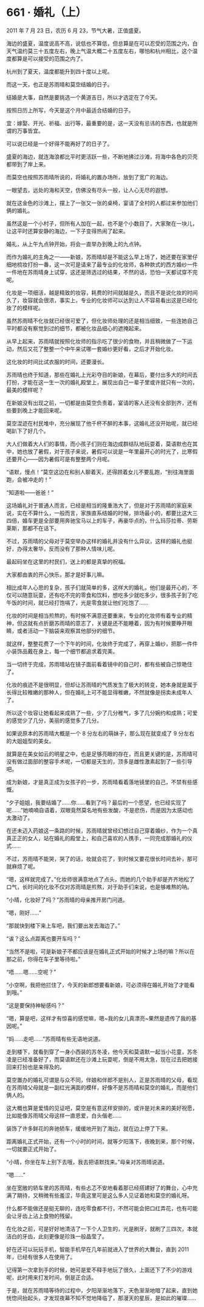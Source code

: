 # 661 · 婚礼（上）

2011 年 7 月 23 日，农历 6 月 23，节气大暑，正值盛夏。

海边的盛夏，温度说高不高，说低也不算低，但总算是在可以忍受的范围之内，白天气温约莫三十五度左右，晚上气温大概二十五度左右，哪怕和杭州相比，这个温度都算是可以接受的范围之内了。

杭州到了夏天，温度都能升到四十度以上呢。

而这一天，也正是苏雨晴和莫空结婚的日子。

结婚是大事，自然是要挑选一个黄道吉日，所以才选定在了今天。

按照日历上所写，今天是这个月中最适合结婚的日子。

宜：嫁娶、开光、祈福、出行等，最重要的是，这一天没有忌讳的东西，也就是所谓的万事皆宜。

可以说已经是一个好得不能再好了的日子了。

盛夏的海边，就连海浪都比平时更活跃一些，不断地拂过沙滩，将海中各色的贝壳都带到了岸上来。

而莫空也按照苏雨晴所说的，将婚礼的置办场所，放到了宽广的海边。

一眼望去，远处的海和天空，仿佛没有尽头一般，让人心无尽的遐想。

就在这金色的沙滩上，摆上了一张又一张的桌椅，宴请了全村的人都过来参加他们俩的婚礼。

虽然这是一个小村子，但所有人加在一起，也不是个小数目了，大家聚在一块儿，让这平时还算安静的海边，一下子变得热闹了起来。

婚礼，从上午九点钟开始，将会一直举办到晚上的九点钟。

而作为婚礼的主角之一——新娘，苏雨晴却是不能这么早上场了，她还要在家里仔细地梳妆打扮一番，这一次可是请来了最专业的化妆师，各种款式的西方婚纱一件一件地在苏雨晴身上试穿，这还是筛选过的结果，不然的话，恐怕一天都试穿不完呢。

化妆是一项细活，越是精致的妆容，耗费的时间就越是久，而且不是说化妆的时间久了，妆容就会很浓，事实上，专业的化妆师可以达到让人不容易看出这是已经化妆了的模样呢。

虽然苏雨晴不化妆就已经很可爱了，但化妆师处理的还是相当细致，一些连她自己平时都没有察觉到过的细节，都被化妆品细心的遮掩起来。

从早上起来，苏雨晴就按照化妆师的指示吃了很少的食物，并且稍微做了一下运动，然后又花了整整一个中午来试哪一套婚纱更好看，之后才开始化妆。

这化妆的时间比试衣服的时间，还要漫长。

苏雨晴也终于知道，那些在婚礼上光彩夺目的新娘，在幕后，要付出多大的时间去打扮，才能在这一生一次的婚礼殿堂上，展现出自己一辈子里或许就只有一次的，最美的模样呢？

在新娘没有出现之前，一切都是由莫空负责着，宴请的客人还没有全部到齐，还有些要到晚上才能回来呢。

莫空混迹在村民堆中，充分展现了他千杯不醉的本事，这婚礼还没开始呢，就已经喝趴下了好几个。

大人们做着大人们的事情，而小孩子们则在海边成群结队地玩耍着，莫语默也在其中，她也放了暑假，对于孩子来说，暑假可以说是一年里最开心的时光了，比寒假还要开心——因为暑假可是有整整两个月呢。

“语默，慢点！”莫空这边在和别人聊着天，还得顾着女儿不要乱跑，“别往海里面跑，会被冲走的！”

“知道啦——爸爸！”

这场婚礼对于普通人而言，已经是相当的隆重浩大了，但是对于苏雨晴的家庭来说，实在不算什么，一般而言，家族直系结婚的时候，排场最小的，都要比这大三四倍，婚车更是全部要用奔驰宝马以上的车子，再豪华点的，什么玛莎拉蒂、劳斯莱斯，那都不在话下。

不过，苏雨晴的父母对于莫空举办这样的婚礼并没有什么异议，这样的婚礼也挺好，办得太奢华，反而没有了那种人情味儿呢。

最起码坐在这里的村民们，送上的都是真挚的祝福。

大家都由衷的开心快乐，那才是好事儿嘛。

相比成年人心思的复杂，孩子们就简单的多，这样大的婚礼，他们是最开心的，不仅可以随意玩耍，还有吃不完的零食和饮料，想吃多少就吃多少，很多孩子到了吃午饭的时间，就已经打饱嗝了，光是零食就让他们吃饱了……

化妆的时间是相当煎熬的，有时候不满意还要重来，专业的化妆师有着专业的精神，但这就有点折磨苏雨晴的意志了，关键是还不能睡着，因为有时候要睁开眼睛，或者活动一下脑袋来观察其他部分的细节。

就这样，整整花费了一个下午的时间，化妆终于完成了，再穿上婚纱，把那一件件小装饰品戴在身上，每一个细节都追求着完美。

当一切终于完成，苏雨晴站在镜子面前看着镜中的自己时，都有些被自己惊艳住了。

化妆的痕迹不是很明显，但却让苏雨晴的气质发生了极大的转变，她本身就是属于长得比较稚嫩的那种人，但在婚礼上可不能显得稚嫩，不然就像是拐卖未成年人了。

所以这个妆容让她看起来成熟了一些，少了几分稚气，多了几分婉约和成熟；可爱的感觉少了几分，美丽的感觉多了几分。

如果说原本的苏雨晴大概是一个 8 分左右的萌妹子，那么现在就变成了 9 分左右的大姐姐型的美女。

就算是在美女如云的明星之中，也是足够亮眼的存在，而且更关键的是，苏雨晴可没有做过面部的整容手术呢，一切都是天生的，顶多是雌性激素起到了一些引导吧。

成为新娘，才是真正成为女孩子的一步，苏雨晴看着落地镜里的自己，不禁有些感慨。

“夕子姐姐，我要结婚了……你……看到了吗？最后的一个愿望，也已经实现了呢……”她喃喃自语着，双眼竟然莫名地有些发酸，不是悲伤，而是因为太感动也太激动了。

在还未迈入药娘这一条路的时候，苏雨晴就曾经幻想过自己穿着婚纱，作为一个真真正正的女人，站在婚礼的殿堂上，和自己喜欢的人携手，一同完成那婚礼的仪式……

不过，苏雨晴不能哭，哭了的话，妆就会花了，到时候又要花很长时间去补，那可就麻烦了呢。

“嗯，这样就完成了。”化妆师很满意地点了点头，而她的几个助手却是齐齐地松了口气，长时间的化妆不仅对苏雨晴是煎熬，对于助手们来说，也是够难熬的呐。

“小晴，化妆好了吗？”苏雨晴的母亲推开房门问道。

“嗯，刚好……”

“那就快到楼下来上车吧，我们要出发去海边了。”

“诶？这么点距离也要开车吗？”

“当然不是啦，可是新娘子不都应该是在婚礼正式开始的时候才上场的嘛？所以在那之前，你得在车子里等待啦。”

“唔……嗯……空呢？”

“小空啊，我把他拦住了，今天的新郎想要看新娘，可必须得在婚礼开始了才能看到哦。”

“这是要保持神秘感吗？”

“嗯，算是吧，这样才有惊喜的感觉嘛，嗯~我的女儿真漂亮~果然是遗传了我的基因呢。”

“妈……走吧……”苏雨晴有些无语地说道。

走到楼下，就看到穿了一身小西装的苏冬凌，他今天和莫语默一起当小花童，苏冬凌是已经准备好了，而莫语默还在沙滩上玩耍呢，倒是不用太急，现在过去把她接回来打扮也是来得及的。

莫空置办的婚礼可谓是与众不同，伴娘和伴郎不是别人，正是苏雨晴的父母，看现在苏雨晴父母就是一副红光满面的模样，好像不是苏雨晴和莫空的婚礼，而是他们俩人的。

这大概也算是爱情的见证吧，莫空是有意这样安排的，或许是对未来的美好祝愿，比如能像苏雨晴父母这样一直恩爱，白头偕老……

装饰了许多鲜花的奔驰轿车，缓缓地开到了海边，就在边上停了下来。

距离婚礼正式开始，还有一个小时的时间，就等夕阳落下，夜晚到来，那个时候，一切就要正式开始了。

“小晴，你坐在车上别下去哦，我去把语默找来。”母亲对苏雨晴说道。

“嗯……”

坐在宽敞的轿车里的苏雨晴，有些忐忑不安地看着那已经搭建好了的舞台，心中充满了期待，又稍微有些羞涩，毕竟这里可是这么多人见证着她和莫空的婚礼呀。

什么都不能做还是挺无聊的，连吃零食都不行，不然可能会把口红弄花，也有可能会让牙齿上沾上食物的残留。

在化妆之前，可是好好地清洁了一下个人卫生的，光是刷牙，就刷了三四次，本就洁白的牙齿，此刻更像是珍珠一般晶莹了。

好在还可以玩玩手机，智能手机早在几年前就进入了世界的大舞台，直到 2011 年，已经有很多人在使用了。

记得第一次拿到手的时候，她可是爱不释手地玩了很久，上面还下了不少的游戏呢，此时用来打发时间，倒是正合适。

于是，就在苏雨晴等待的过程中，夕阳渐渐地落下，天色渐渐地暗了起来，直到她恍惚间抬起头，才发现夜幕不知不觉地降临了，那漫天的星辰，是如此的璀璨……
